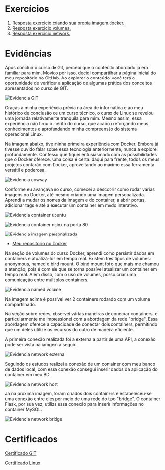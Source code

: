 # Exercícios

1. [Resposta exercicio criando sua propia imagem docker.](./atividades/docker/Dockerfile)
2. [Resposta exercicio volumes.](./atividades/docker_volume/index.php)
3. [Resposta exercicio network.](./atividades/docker_network/conn_containers/flask/app.py)


# Evidências

Após concluir o curso de Git, percebi que o conteúdo abordado já era familiar para mim. Movido por isso, decidi compartilhar a página inicial do meu repositório no GitHub. Ao explorar o conteúdo, você terá a oportunidade de verificar a aplicação de algumas prática dos conceitos apresentados no curso de GIT.

![Evidencia GIT](evidencias/pagina_github.png "Evidencia GIT")




Graças à minha experiência prévia na área de informática e ao meu histórico de conclusão de um curso técnico, o curso de Linux se revelou uma jornada relativamente tranquila para mim. Mesmo assim, essa experiência não tirou o mérito do curso, que acabou reforçando meus conhecimentos e aprofundando minha compreensão do sistema operacional Linux.




Na imagem abaixo, tive minha primeira experiência com Docker. Embora já tivesse ouvido falar sobre essa tecnologia anteriormente, nunca a explorei profundamente. Confesso que fiquei entusiasmado com as possibilidades que o Docker oferece. Uma coisa é certa: daqui para frente, todos os meus projetos contarão com Docker, aproveitando ao máximo essa ferramenta versátil e poderosa.

![Evidencia cowsay](evidencias/evidnecia_docke_cowsayr.png "Evidencia cowsay]")




Conforme eu avançava no curso, comecei a descobrir como rodar várias imagens no Docker, até mesmo criando uma imagem personalizada. Aprendi a mudar os nomes da imagem e do container, a abrir portas, adicionar tags e até a executar um container em modo interativo.

![Evidencia container ubuntu](evidencias/evidencia_docker_ubuntu.png "Evidencia container ubuntu")


![Evidencia container nginx na porta 80](evidencias/evidencia_nginx_p80.png "Evidencia container nginx na porta 80")


![Evidencia imagem personalizada](evidencias/evidencia_minha_imagem_docker_rodando.png "Evidencia imagem personalizada")


- [Meu repositorio no Docker](https://hub.docker.com/r/rhuannascimento/node)




Na seção de volumes do curso Docker, aprendi como persistir dados em containers e atualizá-los em tempo real. Existem três tipos de volumes: anonymous, named e bind mount. O bind mount foi o que mais me chamou a atenção, pois é com ele que se torna possível atualizar um container em tempo real. Além disso, com o uso de volumes, posso criar uma comunicação entre múltiplos containers.

![Evidencia named volume](evidencias/evidencia_docker_com_named_volume.png "Evidencia 2 containers rodando com um unico volume")

Na imagem acima é possível ver 2 containers rodando com um volume compartilhado.




Na seção sobre redes, observei várias maneiras de conectar containers, e particularmente me impressionei com a abordagem da rede "bridge". Essa abordagem oferece a capacidade de conectar dois containers, permitindo que um deles utilize os recursos do outro de maneira eficiente.

A primeira conexão realizada foi a externa a partir de uma API, a conexão pode ser vista na iamgem a seguir.

![Evidencia network externa](evidencias/evidencia_docker_network_externa.png.png "Evidencia container conectando com api")


Seguindo os estudos realizei a conexão de um container com meu banco de dados local, com essa conexão consegui inserir dados da aplicação do container em meu BD.

![Evidencia network host](evidencias/evidencia_network_host.png "Evidencia container conectando com meu bd local")


Já na próxima imagem, foram criados dois containers e estabeleceu-se uma conexão entre eles por meio de uma rede do tipo "bridge". O container Flask, por sua vez, utiliza essa conexão para inserir informações no container MySQL.

![Evidencia network bridge](evidencias/evidencia_ntwork_bridge.png "Evidencia container conectando com bd de outro container")




# Certificados

[Certificado GIT](certificados/Certificado_curso_git.pdf)

[Certificado Linux](certificados/Certificado_curso_linux.pdf)



